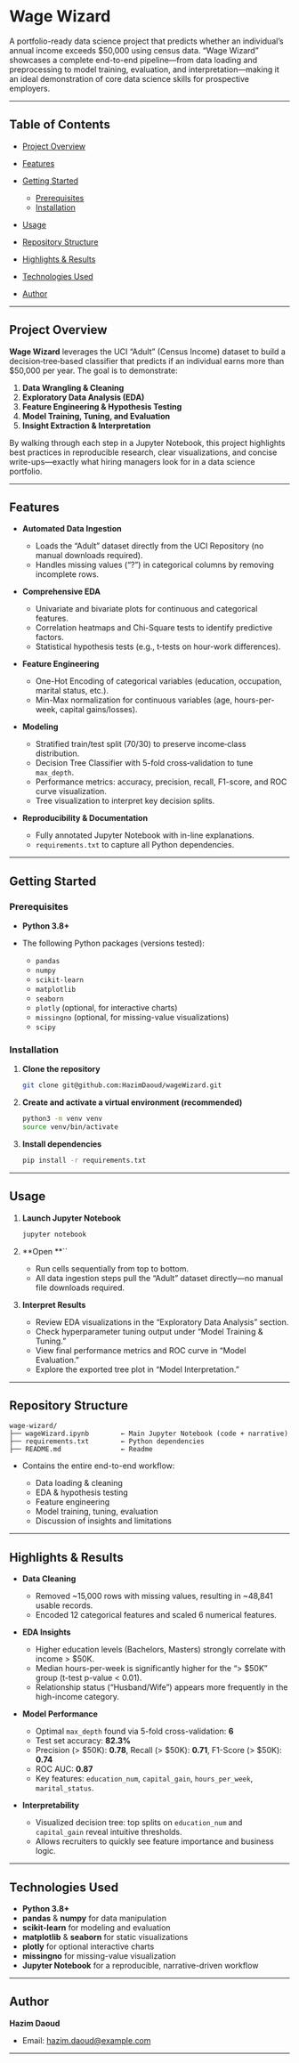 # Wage Wizard

A portfolio-ready data science project that predicts whether an individual’s annual income exceeds \$50,000 using census data. “Wage Wizard” showcases a complete end-to-end pipeline—from data loading and preprocessing to model training, evaluation, and interpretation—making it an ideal demonstration of core data science skills for prospective employers.

---

## Table of Contents

* [Project Overview](#project-overview)
* [Features](#features)
* [Getting Started](#getting-started)

  * [Prerequisites](#prerequisites)
  * [Installation](#installation)
* [Usage](#usage)
* [Repository Structure](#repository-structure)
* [Highlights & Results](#highlights--results)
* [Technologies Used](#technologies-used)
* [Author](#author)
---

## Project Overview

**Wage Wizard** leverages the UCI “Adult” (Census Income) dataset to build a decision‐tree‐based classifier that predicts if an individual earns more than \$50,000 per year. The goal is to demonstrate:

1. **Data Wrangling & Cleaning**
2. **Exploratory Data Analysis (EDA)**
3. **Feature Engineering & Hypothesis Testing**
4. **Model Training, Tuning, and Evaluation**
5. **Insight Extraction & Interpretation**

By walking through each step in a Jupyter Notebook, this project highlights best practices in reproducible research, clear visualizations, and concise write-ups—exactly what hiring managers look for in a data science portfolio.

---

## Features

* **Automated Data Ingestion**

  * Loads the “Adult” dataset directly from the UCI Repository (no manual downloads required).
  * Handles missing values (“?”) in categorical columns by removing incomplete rows.

* **Comprehensive EDA**

  * Univariate and bivariate plots for continuous and categorical features.
  * Correlation heatmaps and Chi-Square tests to identify predictive factors.
  * Statistical hypothesis tests (e.g., t‐tests on hour-work differences).

* **Feature Engineering**

  * One-Hot Encoding of categorical variables (education, occupation, marital status, etc.).
  * Min-Max normalization for continuous variables (age, hours-per-week, capital gains/losses).

* **Modeling**

  * Stratified train/test split (70/30) to preserve income‐class distribution.
  * Decision Tree Classifier with 5-fold cross‐validation to tune `max_depth`.
  * Performance metrics: accuracy, precision, recall, F1-score, and ROC curve visualization.
  * Tree visualization to interpret key decision splits.

* **Reproducibility & Documentation**

  * Fully annotated Jupyter Notebook with in-line explanations.
  * `requirements.txt` to capture all Python dependencies.

---

## Getting Started

### Prerequisites

* **Python 3.8+**
* The following Python packages (versions tested):

  * `pandas`
  * `numpy`
  * `scikit-learn`
  * `matplotlib`
  * `seaborn`
  * `plotly` (optional, for interactive charts)
  * `missingno` (optional, for missing-value visualizations)
  * `scipy`

### Installation

1. **Clone the repository**

   ```bash
   git clone git@github.com:HazimDaoud/wageWizard.git
   ```

2. **Create and activate a virtual environment (recommended)**

   ```bash
   python3 -m venv venv
   source venv/bin/activate
   ```

3. **Install dependencies**

   ```bash
   pip install -r requirements.txt
   ```

---

## Usage

1. **Launch Jupyter Notebook**

   ```bash
   jupyter notebook
   ```

2. \*\*Open \*\*\`\`

   * Run cells sequentially from top to bottom.
   * All data ingestion steps pull the “Adult” dataset directly—no manual file downloads required.

3. **Interpret Results**

   * Review EDA visualizations in the “Exploratory Data Analysis” section.
   * Check hyperparameter tuning output under “Model Training & Tuning.”
   * View final performance metrics and ROC curve in “Model Evaluation.”
   * Explore the exported tree plot in “Model Interpretation.”

---

## Repository Structure

```
wage-wizard/
├── wageWizard.ipynb        ← Main Jupyter Notebook (code + narrative)
├── requirements.txt        ← Python dependencies
├── README.md               ← Readme
```

* Contains the entire end-to-end workflow:

  * Data loading & cleaning
  * EDA & hypothesis testing
  * Feature engineering
  * Model training, tuning, evaluation
  * Discussion of insights and limitations

---

## Highlights & Results

* **Data Cleaning**

  * Removed \~15,000 rows with missing values, resulting in \~48,841 usable records.
  * Encoded 12 categorical features and scaled 6 numerical features.

* **EDA Insights**

  * Higher education levels (Bachelors, Masters) strongly correlate with income > \$50K.
  * Median hours-per-week is significantly higher for the “> \$50K” group (t-test p-value < 0.01).
  * Relationship status (“Husband/Wife”) appears more frequently in the high-income category.

* **Model Performance**

  * Optimal `max_depth` found via 5-fold cross-validation: **6**
  * Test set accuracy: **82.3%**
  * Precision (> \$50K): **0.78**, Recall (> \$50K): **0.71**, F1-Score (> \$50K): **0.74**
  * ROC AUC: **0.87**
  * Key features: `education_num`, `capital_gain`, `hours_per_week`, `marital_status`.

* **Interpretability**

  * Visualized decision tree: top splits on `education_num` and `capital_gain` reveal intuitive thresholds.
  * Allows recruiters to quickly see feature importance and business logic.

---

## Technologies Used

* **Python 3.8+**
* **pandas** & **numpy** for data manipulation
* **scikit-learn** for modeling and evaluation
* **matplotlib** & **seaborn** for static visualizations
* **plotly** for optional interactive charts
* **missingno** for missing-value visualization
* **Jupyter Notebook** for a reproducible, narrative-driven workflow

---

## Author

**Hazim Daoud**

* Email: [hazim.daoud@example.com](mailto:daoud.hazim98@gmail.com)


---

